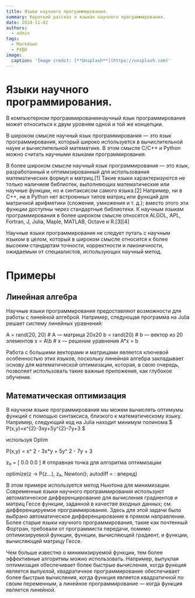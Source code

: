 ```yaml
---
title: Языки научного программирования.
summary: Короткий рассказ о языках научного программирования.
date: 2024-11-02
authors:
  - admin
tags:
  - Markdown
  - РУДН
image:
  caption: 'Image credit: [**Unsplash**](https://unsplash.com)'
---
```


# Языки научного программирования.

В компьютерном программированиинаучный язык программирования может относиться к двум уровням одной и той же концепции.

В широком смысле научный язык программирования — это язык программирования, который широко используется в вычислительной науке и вычислительной математике. В этом смысле C/C++ и Python можно считать научными языками программирования.

В более широком смысле научный язык программирования — это язык, разработанный и оптимизированный для использования математических формул и матриц.[1] Такие языки характеризуются не только наличием библиотек, выполняющих математические или научные функции, но и синтаксисом самого языка.[2] Например, ни в C++, ни в Python нет встроенных типов матриц или функций для матричной арифметики (сложения, умножения и т. д.); вместо этого эти функции доступны через стандартные библиотеки. К научным языкам программирования в более широком смысле относятся ALGOL, APL, Fortran, J, Julia, Maple, MATLAB, Octave и R.[3][4]

Научные языки программирования не следует путать с научным языком в целом, который в широком смысле относится к более высоким стандартам точности, корректности и лаконичности, ожидаемым от специалистов, использующих научный метод.

# Примеры

## Линейная алгебра

Научные языки программирования предоставляют возможности для работы с линейной алгеброй. Например, следующая программа на Julia решает систему линейных уравнений:

A = rand(20, 20)  # A — матрица 20x20
b = rand(20)      # b — вектор из 20 элементов
x = A\b           # x — решение уравнения A*x = b

Работа с большими векторами и матрицами является ключевой особенностью этих языков, поскольку линейная алгебра закладывает основу для математической оптимизации, которая, в свою очередь, позволяет использовать такие важные приложения, как глубокое обучение.

## Математическая оптимизация

В научном языке программирования мы можем вычислять оптимумы функций с помощью синтаксиса, близкого к математическому языку. Например, следующий код на Julia находит минимум полинома $ P(x,y)=x^{2}-3xy+5y^{2}-7y+3 $

используя Optim

P(x,y) = x^ 2 - 3x*y + 5y^ 2 - 7y + 3

z₀ = [ 0.0
       0.0 ]     # отправная точка для алгоритма оптимизации

optimize(z -> P(z...), z₀, Newton();
         autodiff = : вперед)

В этом примере используется метод Ньютона для минимизации. Современные языки научного программирования используют автоматическое дифференцирование для вычисления градиентов и матриц Гессе функции, заданной в качестве входных данных; см. дифференцируемое программирование. Здесь для этой задачи было выбрано автоматическое дифференцирование в прямом направлении. Более старые языки научного программирования, такие как почтенный Фортран, требовали от программиста передачи, помимо оптимизируемой функции, функции, вычисляющей градиент, и функции, вычисляющей матрицу Гессе.

Чем больше известно о минимизируемой функции, тем более эффективные алгоритмы можно использовать. Например, выпуклая оптимизация обеспечивает более быстрые вычисления, когда функция является выпуклой, квадратичное программирование обеспечивает более быстрые вычисления, когда функция является квадратичной по своим переменным, а линейное программирование — когда функция является линейной.